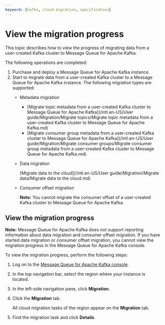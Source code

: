 ```yaml
---
keyword: [kafka, cloud migration, specification]
---
```


# View the migration progress

This topic describes how to view the progress of migrating data from a user-created Kafka cluster to Message Queue for Apache Kafka.

The following operations are completed:

1.  Purchase and deploy a Message Queue for Apache Kafka instance.
2.  Start to migrate data from a user-created Kafka cluster to a Message Queue for Apache Kafka instance. The following migration types are supported:
    -   Metadata migration
        -   [Migrate topic metadata from a user-created Kafka cluster to Message Queue for Apache Kafka](/intl.en-US/User guide/Migration/Migrate topics/Migrate topic metadata from a user-created Kafka cluster to Message Queue for Apache
         Kafka.md)
        -   [Migrate consumer group metadata from a user-created Kafka cluster to Message Queue for Apache Kafka](/intl.en-US/User guide/Migration/Migrate consumer groups/Migrate consumer group metadata from a user-created Kafka cluster to Message Queue
         for Apache Kafka.md)
    -   Data migration

        [Migrate data to the cloud](/intl.en-US/User guide/Migration/Migrate data/Migrate data to the cloud.md)

    -   Consumer offset migration

        **Note:** You cannot migrate the consumer offset of a user-created Kafka cluster to Message Queue for Apache Kafka.


## View the migration progress

**Note:** Message Queue for Apache Kafka does not support reporting information about data migration and consumer offset migration. If you have started data migration or consumer offset migration, you cannot view the migration progress in the Message Queue for Apache Kafka console.

To view the migration progress, perform the following steps:

1.  Log on to the [Message Queue for Apache Kafka console](https://kafka.console.aliyun.com/?spm=a2c4g.11186623.2.22.6bf72638IfKzDm).

2.  In the top navigation bar, select the region where your instance is located.

3.  In the left-side navigation pane, click **Migration**.

4.  Click the **Migration** tab.

    All cloud migration tasks of the region appear on the **Migration** tab.

5.  Find the migration task and click **Details**.


